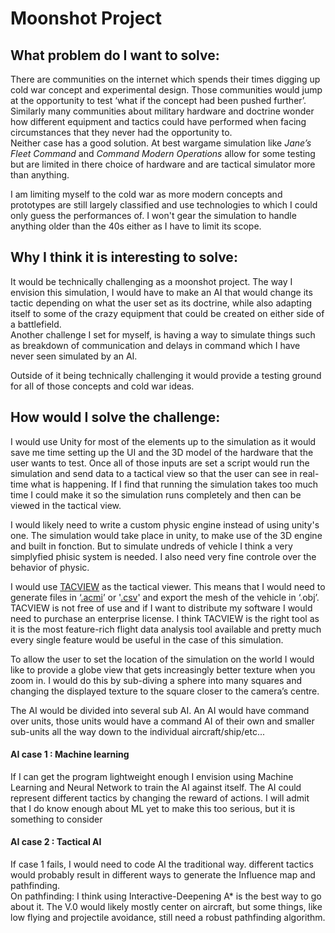 # Moonshot Project
## What problem do I want to solve:
There are communities on the internet which spends their times digging up cold war concept and experimental design. Those communities would jump at the opportunity to test ‘what if the concept had been pushed further’.<br>
Similarly many communities about military hardware and doctrine wonder how different equipment and tactics could have performed when facing circumstances that they never had the opportunity to.<br>
Neither case has a good solution. At best wargame simulation like *Jane’s Fleet Command* and *Command Modern Operations* allow for some testing but are limited in there choice of hardware and are tactical simulator more than anything.

I am limiting myself to the cold war as more modern concepts and prototypes are still largely classified and use technologies to which I could only guess the performances of. I won't gear the simulation to handle anything older than the 40s either as I have to limit its scope.

## Why I think it is interesting to solve:
It would be technically challenging as a moonshot project. The way I envision this simulation, I would have to make an AI that would change its tactic depending on what the user set as its doctrine, while also adapting itself to some of the crazy equipment that could be created on either side of a battlefield.<br>
Another challenge I set for myself, is having a way to simulate things such as breakdown of communication and delays in command which I have never seen simulated by an AI.<br>

Outside of it being technically challenging it would provide a testing ground for all of those concepts and cold war ideas.

## How would I solve the challenge:
I would use Unity for most of the elements up to the simulation as it would save me time setting up the UI and the 3D model of the hardware that the user wants to test. Once all of those inputs are set a script would run the simulation and send data to a tactical view so that the user can see in real-time what is happening. If I find that running the simulation takes too much time I could make it so the simulation runs completely and then can be viewed in the tactical view.

I would likely need to write a custom physic engine instead of using unity's one. The simulation would take place in unity, to make use of the 3D engine and built in fonction. But to simulate undreds of vehicle I think a very simplyfied phisic system is needed. I also need very fine controle over the behavior of physic.

I would use [TACVIEW](https://www.tacview.net/) as the tactical viewer. This means that I would need to generate files in ‘[.acmi](https://www.tacview.net/documentation/acmi/en/)’ or '[.csv](https://www.tacview.net/documentation/csv/en/)' and export the mesh of the vehicle in ‘.obj’. TACVIEW is not free of use and if I want to distribute my software I would need to purchase an enterprise license.
I think TACVIEW is the right tool as it is the most feature-rich flight data analysis tool available and pretty much every single feature would be useful in the case of this simulation.

To allow the user to set the location of the simulation on the world I would like to provide a globe view that gets increasingly better texture when you zoom in. I would do this by sub-diving a sphere into many squares and changing the displayed texture to the square closer to the camera’s centre.

The AI would be divided into several sub AI. An AI would have command over units, those units would have a command AI of their own and smaller sub-units all the way down to the individual aircraft/ship/etc...
#### AI case 1 : Machine learning
If I can get the program lightweight enough I envision using Machine Learning and Neural Network to train the AI against itself. The AI could represent different tactics by changing the reward of actions. I will admit that I do know enough about ML yet to make this too serious, but it is something to consider

#### AI case 2 : Tactical AI
If case 1 fails, I would need to code AI the traditional way. different tactics would probably result in different ways to generate the Influence map and pathfinding.<br>
On pathfinding: I think using Interactive-Deepening A* is the best way to go about it. The V.0 would likely mostly center on aircraft, but some things, like low flying and projectile avoidance, still need a robust pathfinding algorithm.
